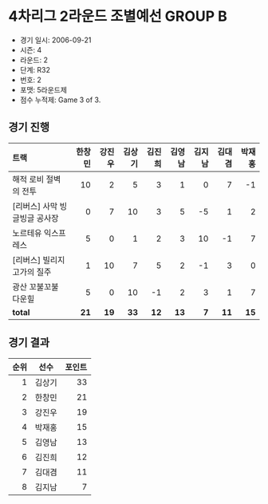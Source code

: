 # 4차리그 2라운드 조별예선 GROUP B

- 경기 일시: 2006-09-21
- 시즌: 4
- 라운드: 2
- 단계: R32
- 번호: 2
- 포맷: 5라운드제
- 점수 누적제: Game 3 of 3.





## 경기 진행

| 트랙 | 한창민 | 강진우 | 김상기 | 김진희 | 김영남 | 김지남 | 김대겸 | 박재홍 |
|:---|---:|---:|---:|---:|---:|---:|---:|---:|
| 해적 로비 절벽의 전투 | 10 | 2 | 5 | 3 | 1 | 0 | 7 | -1 |
| [리버스] 사막 빙글빙글 공사장 | 0 | 7 | 10 | 3 | 5 | -5 | 1 | 2 |
| 노르테유 익스프레스 | 5 | 0 | 1 | 2 | 3 | 10 | -1 | 7 |
| [리버스] 빌리지 고가의 질주 | 1 | 10 | 7 | 5 | 2 | -1 | 3 | 0 |
| 광산 꼬불꼬불 다운힐 | 5 | 0 | 10 | -1 | 2 | 3 | 1 | 7 |
| __total__ | __21__ | __19__ | __33__ | __12__ | __13__ | __7__ | __11__ | __15__ |




## 경기 결과

| 순위 | 선수 | 포인트 |
|---:|:---:|---:|
| 1 | 김상기 | 33 |
| 2 | 한창민 | 21 |
| 3 | 강진우 | 19 |
| 4 | 박재홍 | 15 |
| 5 | 김영남 | 13 |
| 6 | 김진희 | 12 |
| 7 | 김대겸 | 11 |
| 8 | 김지남 | 7 |

